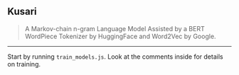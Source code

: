 Kusari
---

> A Markov-chain n-gram Language Model Assisted by a BERT WordPiece Tokenizer by HuggingFace and Word2Vec by Google.

---

Start by running `train_models.js`. Look at the comments inside for details on training.